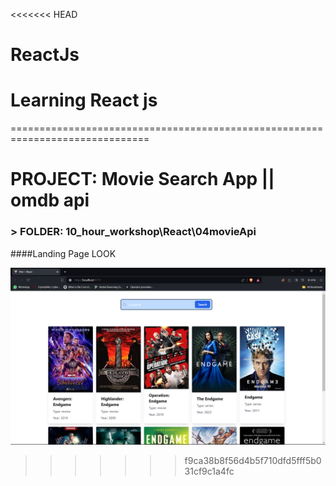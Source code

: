 <<<<<<< HEAD
# ReactJs
Learning React js
=======


==============================================================================

# PROJECT: Movie Search App || omdb api
### > FOLDER: 10_hour_workshop\React\04movieApi

####Landing Page LOOK

<p align="center">
  <img src="https://github.com/vishalchauhan088/ReactJs/blob/b7058a1c2fdcb3aca715cb676017db1522a0cfef/10_hour_workshop/React/04movieApi/images/01_homePage.png" alt="Description of the image">
</p>


>>>>>>> f9ca38b8f56d4b5f710dfd5fff5b031cf9c1a4fc
